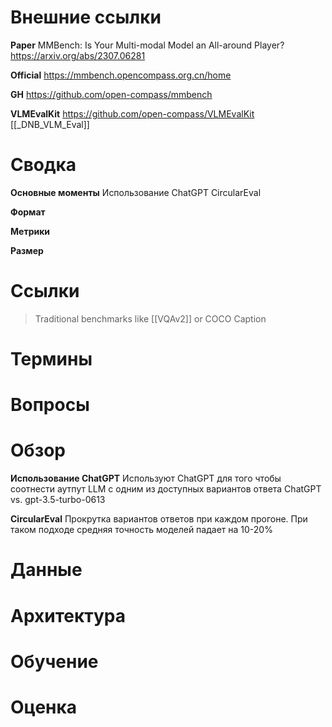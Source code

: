 
# Внешние ссылки

**Paper**
MMBench: Is Your Multi-modal Model an All-around Player?
https://arxiv.org/abs/2307.06281

**Official**
https://mmbench.opencompass.org.cn/home

**GH**
https://github.com/open-compass/mmbench

**VLMEvalKit**
https://github.com/open-compass/VLMEvalKit
[[_DNB_VLM_Eval]]

# Сводка


**Основные моменты**
Использование ChatGPT
CircularEval

**Формат** 

**Метрики**

**Размер**


# Ссылки

>Traditional benchmarks like [[VQAv2]] or COCO Caption


# Термины


# Вопросы


# Обзор

**Использование ChatGPT**
Используют ChatGPT для того чтобы соотнести аутпут LLM с одним из доступных вариантов ответа
ChatGPT vs. gpt-3.5-turbo-0613

**CircularEval**
Прокрутка вариантов ответов при каждом прогоне.
При таком подходе средняя точность моделей падает на 10-20%

# Данные


# Архитектура


# Обучение


# Оценка

